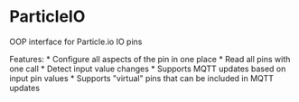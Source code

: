 # ParticleIO
OOP interface for Particle.io IO pins

Features:
	* Configure all aspects of the pin in one place
	* Read all pins with one call
	* Detect input value changes
	* Supports MQTT updates based on input pin values
	* Supports "virtual" pins that can be included in MQTT updates
	